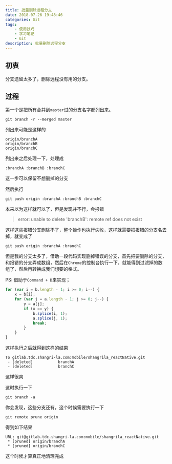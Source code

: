 ```yaml
---
title: 批量删除远程分支
date: 2018-07-26 19:48:46
categories: Git
tags:
    - 使用技巧
    - 学习笔记
    - Git
description: 批量删除远程分支
---
```


## 初衷
分支遗留太多了，删除远程没有用的分支。<!--more-->

## 过程
第一个是把所有合并到`master`过的分支名字都列出来。

```
git branch -r --merged master
```

列出来可能是这样的

```
origin/branchA
origin/branchB
origin/branchC
```

列出来之后处理一下，处理成

```
:branchA :branchB :branchC
```

这一步可以保留不想删掉的分支

然后执行

```
git push origin :branchA :branchB :branchC
```

本来以为这样就可以了，但是发现并不行，会报错

> error: unable to delete 'branchB': remote ref does not exist

这样这些报错分支删除不了，整个操作也执行失败，这样就需要把报错的分支名去掉，就变成了

```
git push origin :branchA :branchC
```

但是我的分支太多了，借助一段代码实现删掉错误的分支，首先把要删除的分支，和报错的分支弄成数组，然后在`Chrome`的控制台执行一下，就能得到过滤掉的数组了，然后再转换成我们想要的格式。

PS: 借助于`Command + D`来实现；


``` javascript
for (var i = b.length - 1; i >= 0; i--) {
    x = b[i];
    for (var j = a.length - 1; j >= 0; j--) {
        y = a[j];
        if (x == y) {
            b.splice(i, 1);
            a.splice(j, 1);
            break;
        }
    }
}
```

这样执行之后就得到这样的结果
```
To gitlab.tdc.shangri-la.com:mobile/shangrila_reactNative.git
 - [deleted]           branchA
 - [deleted]           branchC
```

这样很爽

这时执行一下

```
git branch -a
```

你会发现，这些分支还有，这个时候需要执行一下

```
git remote prune origin
```

得到如下结果

```
URL: git@gitlab.tdc.shangri-la.com:mobile/shangrila_reactNative.git
 * [pruned] origin/branchA
 * [pruned] origin/branchC
```

这个时候才算真正地清理完成